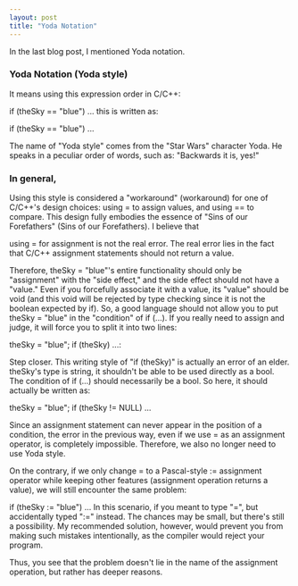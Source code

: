 ```yaml
---
layout: post
title: "Yoda Notation"
---
```


In the last blog post, I mentioned Yoda notation.

### Yoda Notation (Yoda style)

It means using this expression order in C/C++:

if (theSky == "blue") ... this is written as:

if (theSky == "blue") ...

The name of "Yoda style" comes from the "Star Wars" character Yoda. He speaks in a peculiar order of words, such as: "Backwards it is, yes!"

### In general,

Using this style is considered a "workaround" (workaround) for one of C/C++'s design choices: using = to assign values, and using == to compare. This design fully embodies the essence of "Sins of our Forefathers" (Sins of our Forefathers). I believe that

using = for assignment is not the real error. The real error lies in the fact that C/C++ assignment statements should not return a value.

Therefore, theSky = "blue"'s entire functionality should only be "assignment" with the "side effect," and the side effect should not have a "value." Even if you forcefully associate it with a value, its "value" should be void (and this void will be rejected by type checking since it is not the boolean expected by if). So, a good language should not allow you to put theSky = "blue" in the "condition" of if (...). If you really need to assign and judge, it will force you to split it into two lines:

theSky = "blue";
if (theSky) ...:

Step closer. This writing style of "if (theSky)" is actually an error of an elder. theSky's type is string, it shouldn't be able to be used directly as a bool. The condition of if (...) should necessarily be a bool. So here, it should actually be written as:

theSky = "blue";
if (theSky != NULL) ...

Since an assignment statement can never appear in the position of a condition, the error in the previous way, even if we use = as an assignment operator, is completely impossible. Therefore, we also no longer need to use Yoda style.

On the contrary, if we only change = to a Pascal-style := assignment operator while keeping other features (assignment operation returns a value), we will still encounter the same problem:

if (theSky := "blue") ... In this scenario, if you meant to type "=", but accidentally typed ":=" instead. The chances may be small, but there's still a possibility. My recommended solution, however, would prevent you from making such mistakes intentionally, as the compiler would reject your program.

Thus, you see that the problem doesn't lie in the name of the assignment operation, but rather has deeper reasons.